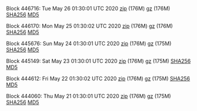 Block 446716: Tue May 26 01:30:01 UTC 2020 [zip](https://files.01coin.io/mainnet/2020-05-26/bootstrap.dat.zip) (176M) [gz](https://files.01coin.io/mainnet/2020-05-26/bootstrap.dat.tar.gz) (176M) [SHA256](https://files.01coin.io/mainnet/2020-05-26/sha256.txt) [MD5](https://files.01coin.io/mainnet/2020-05-26/md5.txt)

Block 446170: Mon May 25 01:30:02 UTC 2020 [zip](https://files.01coin.io/mainnet/2020-05-25/bootstrap.dat.zip) (176M) [gz](https://files.01coin.io/mainnet/2020-05-25/bootstrap.dat.tar.gz) (176M) [SHA256](https://files.01coin.io/mainnet/2020-05-25/sha256.txt) [MD5](https://files.01coin.io/mainnet/2020-05-25/md5.txt)

Block 445676: Sun May 24 01:30:01 UTC 2020 [zip](https://files.01coin.io/mainnet/2020-05-24/bootstrap.dat.zip) (176M) [gz](https://files.01coin.io/mainnet/2020-05-24/bootstrap.dat.tar.gz) (175M) [SHA256](https://files.01coin.io/mainnet/2020-05-24/sha256.txt) [MD5](https://files.01coin.io/mainnet/2020-05-24/md5.txt)

Block 445149: Sat May 23 01:30:01 UTC 2020 [zip](https://files.01coin.io/mainnet/2020-05-23/bootstrap.dat.zip) (176M) [gz](https://files.01coin.io/mainnet/2020-05-23/bootstrap.dat.tar.gz) (175M) [SHA256](https://files.01coin.io/mainnet/2020-05-23/sha256.txt) [MD5](https://files.01coin.io/mainnet/2020-05-23/md5.txt)

Block 444612: Fri May 22 01:30:02 UTC 2020 [zip](https://files.01coin.io/mainnet/2020-05-22/bootstrap.dat.zip) (176M) [gz](https://files.01coin.io/mainnet/2020-05-22/bootstrap.dat.tar.gz) (175M) [SHA256](https://files.01coin.io/mainnet/2020-05-22/sha256.txt) [MD5](https://files.01coin.io/mainnet/2020-05-22/md5.txt)

Block 444060: Thu May 21 01:30:01 UTC 2020 [zip](https://files.01coin.io/mainnet/2020-05-21/bootstrap.dat.zip) (176M) [gz](https://files.01coin.io/mainnet/2020-05-21/bootstrap.dat.tar.gz) (175M) [SHA256](https://files.01coin.io/mainnet/2020-05-21/sha256.txt) [MD5](https://files.01coin.io/mainnet/2020-05-21/md5.txt)
